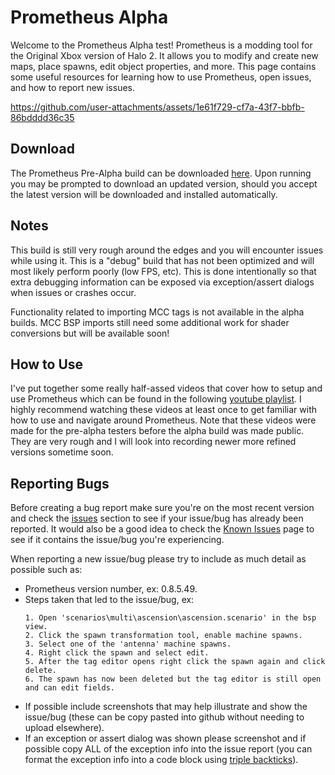 # Prometheus Alpha
Welcome to the Prometheus Alpha test! Prometheus is a modding tool for the Original Xbox version of Halo 2. It allows you to modify and create new maps, place spawns, edit object properties, and more. This page contains some useful resources for learning how to use Prometheus, open issues, and how to report new issues.

https://github.com/user-attachments/assets/1e61f729-cf7a-43f7-bbfb-86bdddd36c35

## Download
The Prometheus Pre-Alpha build can be downloaded [here](http://icode4.coffee/files/Prometheus/Prometheus_0.12.13.447_PreAlpha.zip). Upon running you may be prompted to download an updated version, should you accept the latest version will be downloaded and installed automatically.

## Notes
This build is still very rough around the edges and you will encounter issues while using it. This is a "debug" build that has not been optimized and will most likely perform poorly (low FPS, etc). This is done intentionally so that extra debugging information can be exposed via exception/assert dialogs when issues or crashes occur.

Functionality related to importing MCC tags is not available in the alpha builds. MCC BSP imports still need some additional work for shader conversions but will be available soon!

## How to Use
I've put together some really half-assed videos that cover how to setup and use Prometheus which can be found in the following [youtube playlist](https://www.youtube.com/playlist?list=PLBOX21CcPFvKOpEI89GYJ-YF7TeA-bpte). I highly recommend watching these videos at least once to get familiar with how to use and navigate around Prometheus. Note that these videos were made for the pre-alpha testers before the alpha build was made public. They are very rough and I will look into recording newer more refined versions sometime soon.

## Reporting Bugs
Before creating a bug report make sure you're on the most recent version and check the [issues](https://github.com/grimdoomer/Prometheus-Alpha/issues) section to see if your issue/bug has already been reported. It would also be a good idea to check the [Known Issues](https://github.com/grimdoomer/Prometheus-Alpha/issues/1) page to see if it contains the issue/bug you're experiencing.

When reporting a new issue/bug please try to include as much detail as possible such as:
- Prometheus version number, ex: 0.8.5.49.
- Steps taken that led to the issue/bug, ex:
  ```
  1. Open 'scenarios\multi\ascension\ascension.scenario' in the bsp view.
  2. Click the spawn transformation tool, enable machine spawns.
  3. Select one of the 'antenna' machine spawns.
  4. Right click the spawn and select edit.
  5. After the tag editor opens right click the spawn again and click delete.
  6. The spawn has now been deleted but the tag editor is still open and can edit fields.
  ```
- If possible include screenshots that may help illustrate and show the issue/bug (these can be copy pasted into github without needing to upload elsewhere).
- If an exception or assert dialog was shown please screenshot and if possible copy ALL of the exception info into the issue report (you can format the exception info into a code block using [triple backticks](https://docs.github.com/en/get-started/writing-on-github/getting-started-with-writing-and-formatting-on-github/basic-writing-and-formatting-syntax#quoting-code)).
